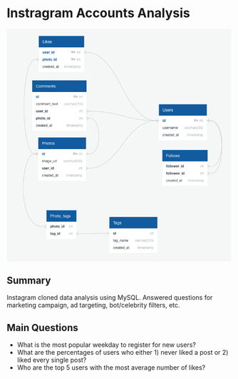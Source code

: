 # Instragram Accounts Analysis

<p align="center">
  <img align="middle" src="./img/1.diagram.png" width=650>
</p>

## Summary

Instagram cloned data analysis using MySQL. Answered questions for marketing campaign, ad targeting, bot/celebrity filters, etc.

## Main Questions

- What is the most popular weekday to register for new users?
- What are the percentages of users who either 1) never liked a post or 2) liked every single post?
- Who are the top 5 users with the most average number of likes?